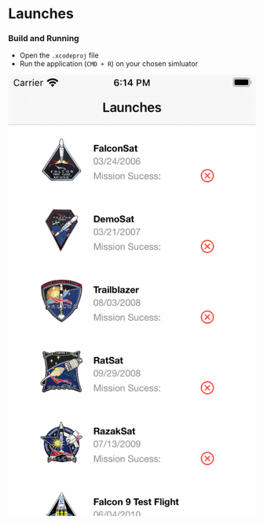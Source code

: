 # Launches

### Build and Running 
* Open the `.xcodeproj` file
* Run the application (`CMD + R`) on your chosen simluator 
 
![alt text](Screenshots/Launches.png "Details")

